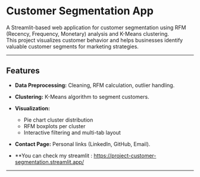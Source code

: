 # Customer Segmentation App

A Streamlit-based web application for customer segmentation using RFM (Recency, Frequency, Monetary) analysis and K-Means clustering.  
This project visualizes customer behavior and helps businesses identify valuable customer segments for marketing strategies.

---

## Features
- **Data Preprocessing:** Cleaning, RFM calculation, outlier handling.
- **Clustering:** K-Means algorithm to segment customers.
- **Visualization:**
  - Pie chart cluster distribution
  - RFM boxplots per cluster
  - Interactive filtering and multi-tab layout
- **Contact Page:** Personal links (LinkedIn, GitHub, Email).

- **You can check my streamlit : https://project-customer-segmentation.streamlit.app/

---
